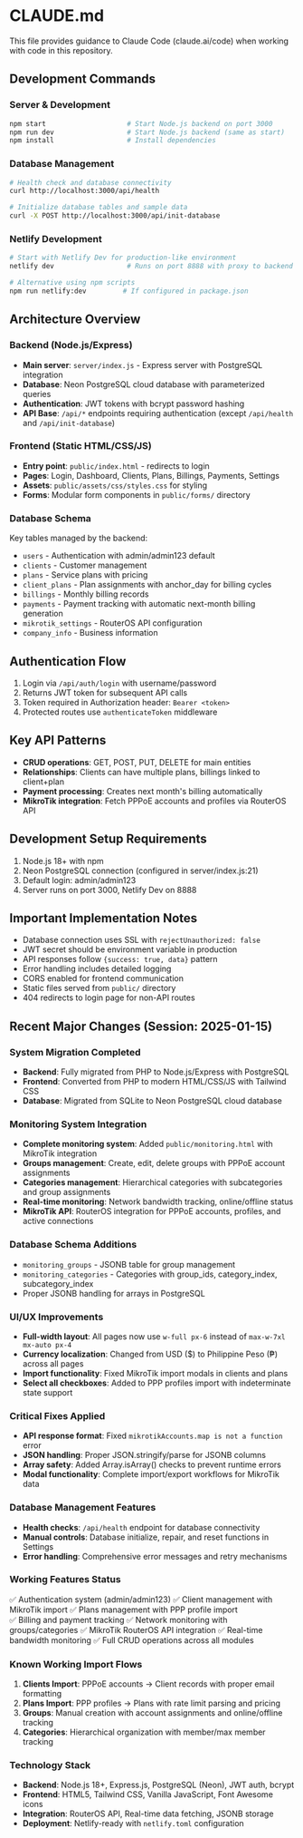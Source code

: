 # CLAUDE.md

This file provides guidance to Claude Code (claude.ai/code) when working with code in this repository.

## Development Commands

### Server & Development
```bash
npm start                    # Start Node.js backend on port 3000
npm run dev                  # Start Node.js backend (same as start)
npm install                  # Install dependencies
```

### Database Management
```bash
# Health check and database connectivity
curl http://localhost:3000/api/health

# Initialize database tables and sample data
curl -X POST http://localhost:3000/api/init-database
```

### Netlify Development
```bash
# Start with Netlify Dev for production-like environment
netlify dev                  # Runs on port 8888 with proxy to backend

# Alternative using npm scripts
npm run netlify:dev         # If configured in package.json
```

## Architecture Overview

### Backend (Node.js/Express)
- **Main server**: `server/index.js` - Express server with PostgreSQL integration
- **Database**: Neon PostgreSQL cloud database with parameterized queries
- **Authentication**: JWT tokens with bcrypt password hashing
- **API Base**: `/api/*` endpoints requiring authentication (except `/api/health` and `/api/init-database`)

### Frontend (Static HTML/CSS/JS)
- **Entry point**: `public/index.html` - redirects to login
- **Pages**: Login, Dashboard, Clients, Plans, Billings, Payments, Settings
- **Assets**: `public/assets/css/styles.css` for styling
- **Forms**: Modular form components in `public/forms/` directory

### Database Schema
Key tables managed by the backend:
- `users` - Authentication with admin/admin123 default
- `clients` - Customer management
- `plans` - Service plans with pricing
- `client_plans` - Plan assignments with anchor_day for billing cycles
- `billings` - Monthly billing records
- `payments` - Payment tracking with automatic next-month billing generation
- `mikrotik_settings` - RouterOS API configuration
- `company_info` - Business information

## Authentication Flow
1. Login via `/api/auth/login` with username/password
2. Returns JWT token for subsequent API calls
3. Token required in Authorization header: `Bearer <token>`
4. Protected routes use `authenticateToken` middleware

## Key API Patterns
- **CRUD operations**: GET, POST, PUT, DELETE for main entities
- **Relationships**: Clients can have multiple plans, billings linked to client+plan
- **Payment processing**: Creates next month's billing automatically
- **MikroTik integration**: Fetch PPPoE accounts and profiles via RouterOS API

## Development Setup Requirements
1. Node.js 18+ with npm
2. Neon PostgreSQL connection (configured in server/index.js:21)
3. Default login: admin/admin123
4. Server runs on port 3000, Netlify Dev on 8888

## Important Implementation Notes
- Database connection uses SSL with `rejectUnauthorized: false`
- JWT secret should be environment variable in production
- API responses follow `{success: true, data}` pattern
- Error handling includes detailed logging
- CORS enabled for frontend communication
- Static files served from `public/` directory
- 404 redirects to login page for non-API routes

## Recent Major Changes (Session: 2025-01-15)

### System Migration Completed
- **Backend**: Fully migrated from PHP to Node.js/Express with PostgreSQL
- **Frontend**: Converted from PHP to modern HTML/CSS/JS with Tailwind CSS
- **Database**: Migrated from SQLite to Neon PostgreSQL cloud database

### Monitoring System Integration
- **Complete monitoring system**: Added `public/monitoring.html` with MikroTik integration
- **Groups management**: Create, edit, delete groups with PPPoE account assignments
- **Categories management**: Hierarchical categories with subcategories and group assignments
- **Real-time monitoring**: Network bandwidth tracking, online/offline status
- **MikroTik API**: RouterOS integration for PPPoE accounts, profiles, and active connections

### Database Schema Additions
- `monitoring_groups` - JSONB table for group management
- `monitoring_categories` - Categories with group_ids, category_index, subcategory_index
- Proper JSONB handling for arrays in PostgreSQL

### UI/UX Improvements
- **Full-width layout**: All pages now use `w-full px-6` instead of `max-w-7xl mx-auto px-4`
- **Currency localization**: Changed from USD ($) to Philippine Peso (₱) across all pages
- **Import functionality**: Fixed MikroTik import modals in clients and plans
- **Select all checkboxes**: Added to PPP profiles import with indeterminate state support

### Critical Fixes Applied
- **API response format**: Fixed `mikrotikAccounts.map is not a function` error
- **JSON handling**: Proper JSON.stringify/parse for JSONB columns
- **Array safety**: Added Array.isArray() checks to prevent runtime errors
- **Modal functionality**: Complete import/export workflows for MikroTik data

### Database Management Features
- **Health checks**: `/api/health` endpoint for database connectivity
- **Manual controls**: Database initialize, repair, and reset functions in Settings
- **Error handling**: Comprehensive error messages and retry mechanisms

### Working Features Status
✅ Authentication system (admin/admin123)
✅ Client management with MikroTik import
✅ Plans management with PPP profile import  
✅ Billing and payment tracking
✅ Network monitoring with groups/categories
✅ MikroTik RouterOS API integration
✅ Real-time bandwidth monitoring
✅ Full CRUD operations across all modules

### Known Working Import Flows
1. **Clients Import**: PPPoE accounts → Client records with proper email formatting
2. **Plans Import**: PPP profiles → Plans with rate limit parsing and pricing
3. **Groups**: Manual creation with account assignments and online/offline tracking
4. **Categories**: Hierarchical organization with member/max member tracking

### Technology Stack
- **Backend**: Node.js 18+, Express.js, PostgreSQL (Neon), JWT auth, bcrypt
- **Frontend**: HTML5, Tailwind CSS, Vanilla JavaScript, Font Awesome icons
- **Integration**: RouterOS API, Real-time data fetching, JSONB storage
- **Deployment**: Netlify-ready with `netlify.toml` configuration